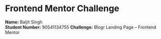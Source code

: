 # Frontend Mentor Challenge

**Name:** Baljit Singh  
**Student Number:** 90541134755
**Challenge:** Blogr Landing Page – Frontend Mentor 
